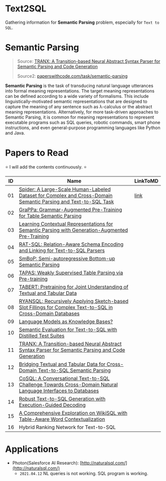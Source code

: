# Text2SQL

Gathering information for **Semantic Parsing** problem, especially for `Text to SQL`.

# Semantic Parsing

> Source: [TRANX: A Transition-based Neural Abstract Syntax Parser for Semantic Parsing and Code Generation](https://arxiv.org/abs/1810.02720)
>
> Source2: [paperswithcode.com/task/semantic-parsing](https://paperswithcode.com/task/semantic-parsing)

**Semantic Parsing** is the task of transducing natural language utterances into formal meaning representations. The target meaning representations can be defined according to a wide variety of formalisms. This include linguistically-motivated semantic representations that are designed to capture the meaning of any sentence such as λ-calculus or the abstract meaning representations. Alternatively, for more task-driven approaches to Semantic Parsing, it is common for meaning representations to represent executable programs such as SQL queries, robotic commands, smart phone instructions, and even general-purpose programming languages like Python and Java.

# Papers to Read

⭐ I will add the contents continuously. ⭐

| ID | Name | LinkToMD |
|---|---|---|
|01|[Spider: A Large-Scale Human-Labeled Dataset for Complex and Cross-Domain Semantic Parsing and Text-to-SQL Task](https://arxiv.org/abs/1809.08887) | [link](MD/01.md) |
|02|[GraPPa: Grammar-Augmented Pre-Training for Table Semantic Parsing](https://arxiv.org/abs/2009.13845)| |
|03|[Learning Contextual Representations for Semantic Parsing with Generation-Augmented Pre-Training](https://arxiv.org/abs/2012.10309)| |
|04|[RAT-SQL: Relation-Aware Schema Encoding and Linking for Text-to-SQL Parsers](https://arxiv.org/abs/1911.04942v4)| |
|05|[SmBoP: Semi-autoregressive Bottom-up Semantic Parsing](https://arxiv.org/abs/2010.12412)| |
|06|[TAPAS: Weakly Supervised Table Parsing via Pre-training](https://arxiv.org/abs/2004.02349)| |
|07|[TABERT: Pretraining for Joint Understanding of Textual and Tabular Data](https://arxiv.org/abs/2005.08314)| |
|08|[RYANSQL: Recursively Applying Sketch-based Slot Fillings for Complex Text-to-SQL in Cross-Domain Databases](https://arxiv.org/abs/2004.03125)| |
|09|[Language Models as Knowledge Bases?](https://arxiv.org/abs/1909.01066)| |
|10|[Semantic Evaluation for Text-to-SQL with Distilled Test Suites](https://arxiv.org/abs/2010.02840v1)| |
|11|[TRANX: A Transition-based Neural Abstract Syntax Parser for Semantic Parsing and Code Generation](https://arxiv.org/abs/1810.02720)| |
|12|[Bridging Textual and Tabular Data for Cross-Domain Text-to-SQL Semantic Parsing](https://arxiv.org/abs/2012.12627)| |
|13|[CoSQL: A Conversational Text-to-SQL Challenge Towards Cross-Domain Natural Language Interfaces to Databases](https://arxiv.org/abs/1909.05378)| |
|14|[Robust Text-to-SQL Generation with Execution-Guided Decoding](https://arxiv.org/abs/1807.03100)| |
|15|[A Comprehensive Exploration on WikiSQL with Table-Aware Word Contextualization](https://arxiv.org/abs/1902.01069)| |
|16|Hybrid Ranking Network for Text-to-SQL| |

# Applications

- Photon(Salesforce AI Research): [http://naturalsql.com/](http://naturalsql.com/)
    - `2021.04.12` NL queries is not working. SQL program is working.